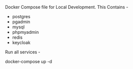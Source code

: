 Docker Compose file for Local Development.
This Contains - 
- postgres
- pgadmin
- mysql
- phpmyadmin
- redis
- keycloak

Run all services -

docker-compose up -d